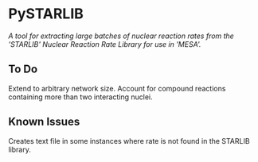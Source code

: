 # PySTARLIB

*A tool for extracting large batches of nuclear reaction rates from the 'STARLIB' Nuclear Reaction Rate Library for use in 'MESA'.*

## To Do
Extend to arbitrary network size.
Account for compound reactions containing more than two interacting nuclei.

## Known Issues

Creates text file in some instances where rate is not found in the STARLIB library.

